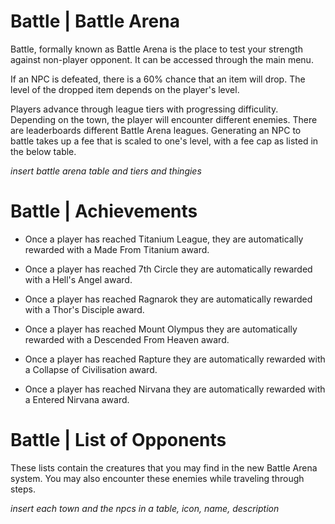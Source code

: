 <h1> Battle | Battle Arena </h1>

Battle, formally known as Battle Arena is the place to test your strength against non-player opponent. It can be accessed through the main menu.

If an NPC is defeated, there is a 60% chance that an item will drop. The level of the dropped item depends on the player's level.

Players advance through league tiers with progressing difficulity. Depending on the town, the player will encounter different enemies. There are leaderboards different Battle Arena leagues. Generating an NPC to battle takes up a fee that is scaled to one's level, with a fee cap as listed in the below table.

*insert battle arena table and tiers and thingies*


<h1> Battle | Achievements </h1>

- Once a player has reached Titanium League, they are automatically rewarded with a Made From Titanium award.

- Once a player has reached 7th Circle they are automatically rewarded with a Hell's Angel award.

- Once a player has reached Ragnarok they are automatically rewarded with a Thor's Disciple award.

- Once a player has reached Mount Olympus they are automatically rewarded with a Descended From Heaven award.

- Once a player has reached Rapture they are automatically rewarded with a Collapse of Civilisation award.

- Once a player has reached Nirvana they are automatically rewarded with a Entered Nirvana award.


<h1> Battle | List of Opponents </h1> 

These lists contain the creatures that you may find in the new Battle Arena system. You may also encounter these enemies while traveling through steps.

*insert each town and the npcs in a table, icon, name, description*
